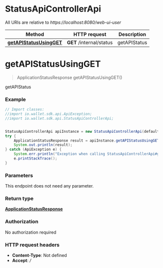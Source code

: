 # StatusApiControllerApi

All URIs are relative to *https://localhost:8080/web-ui-user*

Method | HTTP request | Description
------------- | ------------- | -------------
[**getAPIStatusUsingGET**](StatusApiControllerApi.md#getAPIStatusUsingGET) | **GET** /internal/status | getAPIStatus


<a name="getAPIStatusUsingGET"></a>
# **getAPIStatusUsingGET**
> ApplicationStatusResponse getAPIStatusUsingGET()

getAPIStatus

### Example
```java
// Import classes:
//import io.wallet.sdk.api.ApiException;
//import io.wallet.sdk.api.StatusApiControllerApi;


StatusApiControllerApi apiInstance = new StatusApiControllerApi(defaultClient);
try {
    ApplicationStatusResponse result = apiInstance.getAPIStatusUsingGET();
    System.out.println(result);
} catch (ApiException e) {
    System.err.println("Exception when calling StatusApiControllerApi#getAPIStatusUsingGET");
    e.printStackTrace();
}
```

### Parameters
This endpoint does not need any parameter.

### Return type

[**ApplicationStatusResponse**](ApplicationStatusResponse.md)

### Authorization

No authorization required

### HTTP request headers

 - **Content-Type**: Not defined
 - **Accept**: */*

